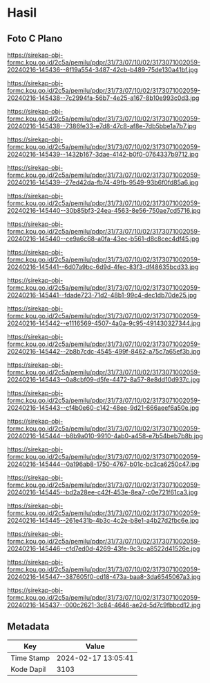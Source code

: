 # Hasil

## Foto C Plano

https://sirekap-obj-formc.kpu.go.id/2c5a/pemilu/pdpr/31/73/07/10/02/3173071002059-20240216-145436--8f19a554-3487-42cb-b489-75de130a41bf.jpg

https://sirekap-obj-formc.kpu.go.id/2c5a/pemilu/pdpr/31/73/07/10/02/3173071002059-20240216-145438--7c2994fa-56b7-4e25-a167-8b10e993c0d3.jpg

https://sirekap-obj-formc.kpu.go.id/2c5a/pemilu/pdpr/31/73/07/10/02/3173071002059-20240216-145438--7386fe33-e7d8-47c8-af8e-7db5bbe1a7b7.jpg

https://sirekap-obj-formc.kpu.go.id/2c5a/pemilu/pdpr/31/73/07/10/02/3173071002059-20240216-145439--1432b167-3dae-4142-b0f0-0764337b9712.jpg

https://sirekap-obj-formc.kpu.go.id/2c5a/pemilu/pdpr/31/73/07/10/02/3173071002059-20240216-145439--27ed42da-fb74-49fb-9549-93b6f0fd85a6.jpg

https://sirekap-obj-formc.kpu.go.id/2c5a/pemilu/pdpr/31/73/07/10/02/3173071002059-20240216-145440--30b85bf3-24ea-4563-8e56-750ae7cd5716.jpg

https://sirekap-obj-formc.kpu.go.id/2c5a/pemilu/pdpr/31/73/07/10/02/3173071002059-20240216-145440--ce9a6c68-a0fa-43ec-b561-d8c8cec4df45.jpg

https://sirekap-obj-formc.kpu.go.id/2c5a/pemilu/pdpr/31/73/07/10/02/3173071002059-20240216-145441--6d07a9bc-6d9d-4fec-83f3-df48635bcd33.jpg

https://sirekap-obj-formc.kpu.go.id/2c5a/pemilu/pdpr/31/73/07/10/02/3173071002059-20240216-145441--fdade723-71d2-48b1-99c4-dec1db70de25.jpg

https://sirekap-obj-formc.kpu.go.id/2c5a/pemilu/pdpr/31/73/07/10/02/3173071002059-20240216-145442--e1116569-4507-4a0a-9c95-491430327344.jpg

https://sirekap-obj-formc.kpu.go.id/2c5a/pemilu/pdpr/31/73/07/10/02/3173071002059-20240216-145442--2b8b7cdc-4545-499f-8462-a75c7a65ef3b.jpg

https://sirekap-obj-formc.kpu.go.id/2c5a/pemilu/pdpr/31/73/07/10/02/3173071002059-20240216-145443--0a8cbf09-d5fe-4472-8a57-8e8dd10d937c.jpg

https://sirekap-obj-formc.kpu.go.id/2c5a/pemilu/pdpr/31/73/07/10/02/3173071002059-20240216-145443--cf4b0e60-c142-48ee-9d21-666aeef6a50e.jpg

https://sirekap-obj-formc.kpu.go.id/2c5a/pemilu/pdpr/31/73/07/10/02/3173071002059-20240216-145444--b8b9a010-9910-4ab0-a458-e7b54beb7b8b.jpg

https://sirekap-obj-formc.kpu.go.id/2c5a/pemilu/pdpr/31/73/07/10/02/3173071002059-20240216-145444--0a196ab8-1750-4767-b01c-bc3ca6250c47.jpg

https://sirekap-obj-formc.kpu.go.id/2c5a/pemilu/pdpr/31/73/07/10/02/3173071002059-20240216-145445--bd2a28ee-c42f-453e-8ea7-c0e721f61ca3.jpg

https://sirekap-obj-formc.kpu.go.id/2c5a/pemilu/pdpr/31/73/07/10/02/3173071002059-20240216-145445--261e431b-4b3c-4c2e-b8e1-a4b27d2fbc6e.jpg

https://sirekap-obj-formc.kpu.go.id/2c5a/pemilu/pdpr/31/73/07/10/02/3173071002059-20240216-145446--cfd7ed0d-4269-43fe-9c3c-a8522d41526e.jpg

https://sirekap-obj-formc.kpu.go.id/2c5a/pemilu/pdpr/31/73/07/10/02/3173071002059-20240216-145447--387605f0-cd18-473a-baa8-3da6545067a3.jpg

https://sirekap-obj-formc.kpu.go.id/2c5a/pemilu/pdpr/31/73/07/10/02/3173071002059-20240216-145437--000c2621-3c84-4646-ae2d-5d7c9fbbcd12.jpg


## Metadata

| Key        | Value               |
| ---------- | ------------------- |
| Time Stamp | 2024-02-17 13:05:41 |
| Kode Dapil | 3103                |



